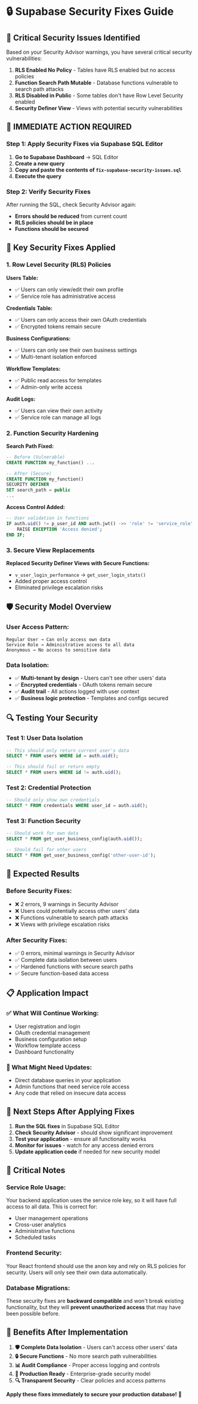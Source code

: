# 🔒 Supabase Security Fixes Guide

## 🚨 **Critical Security Issues Identified**

Based on your Security Advisor warnings, you have several critical security vulnerabilities:

1. **RLS Enabled No Policy** - Tables have RLS enabled but no access policies
2. **Function Search Path Mutable** - Database functions vulnerable to search path attacks
3. **RLS Disabled in Public** - Some tables don't have Row Level Security enabled
4. **Security Definer View** - Views with potential security vulnerabilities

## 🎯 **IMMEDIATE ACTION REQUIRED**

### **Step 1: Apply Security Fixes via Supabase SQL Editor**

1. **Go to Supabase Dashboard** → SQL Editor
2. **Create a new query**
3. **Copy and paste the contents of `fix-supabase-security-issues.sql`**
4. **Execute the query**

### **Step 2: Verify Security Fixes**

After running the SQL, check Security Advisor again:
- **Errors should be reduced** from current count
- **RLS policies should be in place**
- **Functions should be secured**

## 🔧 **Key Security Fixes Applied**

### **1. Row Level Security (RLS) Policies**

**Users Table:**
- ✅ Users can only view/edit their own profile
- ✅ Service role has administrative access

**Credentials Table:**
- ✅ Users can only access their own OAuth credentials
- ✅ Encrypted tokens remain secure

**Business Configurations:**
- ✅ Users can only see their own business settings
- ✅ Multi-tenant isolation enforced

**Workflow Templates:**
- ✅ Public read access for templates
- ✅ Admin-only write access

**Audit Logs:**
- ✅ Users can view their own activity
- ✅ Service role can manage all logs

### **2. Function Security Hardening**

**Search Path Fixed:**
```sql
-- Before (Vulnerable)
CREATE FUNCTION my_function() ...

-- After (Secure)
CREATE FUNCTION my_function() 
SECURITY DEFINER
SET search_path = public
...
```

**Access Control Added:**
```sql
-- User validation in functions
IF auth.uid() != p_user_id AND auth.jwt() ->> 'role' != 'service_role' THEN
    RAISE EXCEPTION 'Access denied';
END IF;
```

### **3. Secure View Replacements**

**Replaced Security Definer Views with Secure Functions:**
- `v_user_login_performance` → `get_user_login_stats()`
- Added proper access control
- Eliminated privilege escalation risks

## 🛡️ **Security Model Overview**

### **User Access Pattern:**
```
Regular User → Can only access own data
Service Role → Administrative access to all data
Anonymous → No access to sensitive data
```

### **Data Isolation:**
- ✅ **Multi-tenant by design** - Users can't see other users' data
- ✅ **Encrypted credentials** - OAuth tokens remain secure
- ✅ **Audit trail** - All actions logged with user context
- ✅ **Business logic protection** - Templates and configs secured

## 🔍 **Testing Your Security**

### **Test 1: User Data Isolation**
```sql
-- This should only return current user's data
SELECT * FROM users WHERE id = auth.uid();

-- This should fail or return empty
SELECT * FROM users WHERE id != auth.uid();
```

### **Test 2: Credential Protection**
```sql
-- Should only show own credentials
SELECT * FROM credentials WHERE user_id = auth.uid();
```

### **Test 3: Function Security**
```sql
-- Should work for own data
SELECT * FROM get_user_business_config(auth.uid());

-- Should fail for other users
SELECT * FROM get_user_business_config('other-user-id');
```

## 🚀 **Expected Results**

### **Before Security Fixes:**
- ❌ 2 errors, 9 warnings in Security Advisor
- ❌ Users could potentially access other users' data
- ❌ Functions vulnerable to search path attacks
- ❌ Views with privilege escalation risks

### **After Security Fixes:**
- ✅ 0 errors, minimal warnings in Security Advisor
- ✅ Complete data isolation between users
- ✅ Hardened functions with secure search paths
- ✅ Secure function-based data access

## 📋 **Application Impact**

### **✅ What Will Continue Working:**
- User registration and login
- OAuth credential management
- Business configuration setup
- Workflow template access
- Dashboard functionality

### **🔧 What Might Need Updates:**
- Direct database queries in your application
- Admin functions that need service role access
- Any code that relied on insecure data access

## 🎯 **Next Steps After Applying Fixes**

1. **Run the SQL fixes** in Supabase SQL Editor
2. **Check Security Advisor** - should show significant improvement
3. **Test your application** - ensure all functionality works
4. **Monitor for issues** - watch for any access denied errors
5. **Update application code** if needed for new security model

## 🚨 **Critical Notes**

### **Service Role Usage:**
Your backend application uses the service role key, so it will have full access to all data. This is correct for:
- User management operations
- Cross-user analytics
- Administrative functions
- Scheduled tasks

### **Frontend Security:**
Your React frontend should use the anon key and rely on RLS policies for security. Users will only see their own data automatically.

### **Database Migrations:**
These security fixes are **backward compatible** and won't break existing functionality, but they will **prevent unauthorized access** that may have been possible before.

## 🎉 **Benefits After Implementation**

1. **🛡️ Complete Data Isolation** - Users can't access other users' data
2. **🔒 Secure Functions** - No more search path vulnerabilities  
3. **📊 Audit Compliance** - Proper access logging and controls
4. **🚀 Production Ready** - Enterprise-grade security model
5. **🔍 Transparent Security** - Clear policies and access patterns

**Apply these fixes immediately to secure your production database!** 🚀
